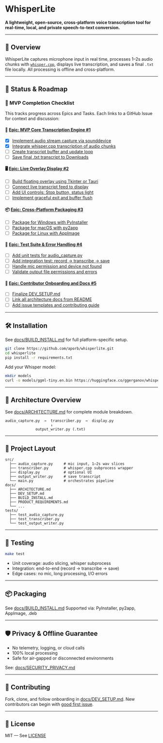 # WhisperLite

**A lightweight, open-source, cross-platform voice transcription tool for real-time, local, and private speech-to-text conversion.**

---

## 🚀 Overview

WhisperLite captures microphone input in real time, processes 1–2s audio chunks with [`whisper.cpp`](https://github.com/ggerganov/whisper.cpp), displays live transcription, and saves a final `.txt` file locally. All processing is offline and cross-platform.

---

## 🔧 Status & Roadmap

### 🔄 MVP Completion Checklist

This tracks progress across Epics and Tasks. Each links to a GitHub Issue for context and discussion:

#### 🎯 [Epic: MVP Core Transcription Engine #1](https://github.com/aporb/whisperlite/issues/1)
- [x] [Implement audio stream capture via sounddevice](https://github.com/aporb/whisperlite/issues/6)
- [x] [Integrate whisper.cpp transcription of audio chunks](https://github.com/aporb/whisperlite/issues/7)
- [ ] [Create transcript buffer and update loop](https://github.com/aporb/whisperlite/issues/8)
- [ ] [Save final .txt transcript to Downloads](https://github.com/aporb/whisperlite/issues/9)

#### 🖥️ [Epic: Live Overlay Display #2](https://github.com/aporb/whisperlite/issues/2)
- [ ] [Build floating overlay using Tkinter or Tauri](https://github.com/aporb/whisperlite/issues/10)
- [ ] [Connect live transcript feed to display](https://github.com/aporb/whisperlite/issues/11)
- [ ] [Add UI controls: Stop button, status light](https://github.com/aporb/whisperlite/issues/12)
- [ ] [Implement graceful exit and buffer flush](https://github.com/aporb/whisperlite/issues/13)

#### 📦 [Epic: Cross-Platform Packaging #3](https://github.com/aporb/whisperlite/issues/3)
- [ ] [Package for Windows with PyInstaller](https://github.com/aporb/whisperlite/issues/14)
- [ ] [Package for macOS with py2app](https://github.com/aporb/whisperlite/issues/15)
- [ ] [Package for Linux with AppImage](https://github.com/aporb/whisperlite/issues/16)

#### 🧪 [Epic: Test Suite & Error Handling #4](https://github.com/aporb/whisperlite/issues/4)
- [ ] [Add unit tests for audio_capture.py](https://github.com/aporb/whisperlite/issues/17)
- [ ] [Add integration test: record → transcribe → save](https://github.com/aporb/whisperlite/issues/18)
- [ ] [Handle mic permission and device not found](https://github.com/aporb/whisperlite/issues/19)
- [ ] [Validate output file permissions and errors](https://github.com/aporb/whisperlite/issues/20)

#### 🧭 [Epic: Contributor Onboarding and Docs #5](https://github.com/aporb/whisperlite/issues/5)
- [ ] [Finalize DEV_SETUP.md](https://github.com/aporb/whisperlite/issues/21)
- [ ] [Link all architecture docs from README](https://github.com/aporb/whisperlite/issues/22)
- [ ] [Add issue templates and contributing guide](https://github.com/aporb/whisperlite/issues/23)

---

## 🛠️ Installation

See [docs/BUILD_INSTALL.md](docs/BUILD_INSTALL.md) for full platform-specific setup.

```bash
git clone https://github.com/aporb/whisperlite.git
cd whisperlite
pip install -r requirements.txt
````

Add your Whisper model:

```bash
mkdir models
curl -o models/ggml-tiny.en.bin https://huggingface.co/ggerganov/whisper.cpp/resolve/main/models/ggml-tiny.en.bin
```

---

## 🧠 Architecture Overview

See [docs/ARCHITECTURE.md](docs/ARCHITECTURE.md) for complete module breakdown.

```text
audio_capture.py  →  transcriber.py  →  display.py
                     ↓
              output_writer.py (.txt)
```

---

## 📁 Project Layout

```text
src/
  ├── audio_capture.py     # mic input, 1–2s wav slices
  ├── transcriber.py       # whisper.cpp subprocess wrapper
  ├── display.py           # optional UI
  ├── output_writer.py     # save transcript
  └── main.py              # orchestrates pipeline
docs/
  ├── ARCHITECTURE.md
  ├── DEV_SETUP.md
  ├── BUILD_INSTALL.md
  ├── PRODUCT_REQUIREMENTS.md
  └── ...
tests/
  ├── test_audio_capture.py
  ├── test_transcriber.py
  └── test_output_writer.py
```

---

## 🧪 Testing

```bash
make test
```

* Unit coverage: audio slicing, whisper subprocess
* Integration: end-to-end (record → transcribe → save)
* Edge cases: no mic, long processing, I/O errors

---

## 📦 Packaging

See [docs/BUILD\_INSTALL.md](docs/BUILD_INSTALL.md)
Supported via: PyInstaller, py2app, AppImage, .deb

---

## 🛡️ Privacy & Offline Guarantee

* No telemetry, logging, or cloud calls
* 100% local processing
* Safe for air-gapped or disconnected environments

See: [docs/SECURITY\_PRIVACY.md](docs/SECURITY_PRIVACY.md)

---

## 🤝 Contributing

Fork, clone, and follow onboarding in [docs/DEV\_SETUP.md](docs/DEV_SETUP.md).
New contributors can begin with [good first issue](https://github.com/aporb/whisperlite/issues?q=is%3Aissue+is%3Aopen+label%3A%22good+first+issue%22).

---

## 📜 License

MIT — See [LICENSE](LICENSE)
